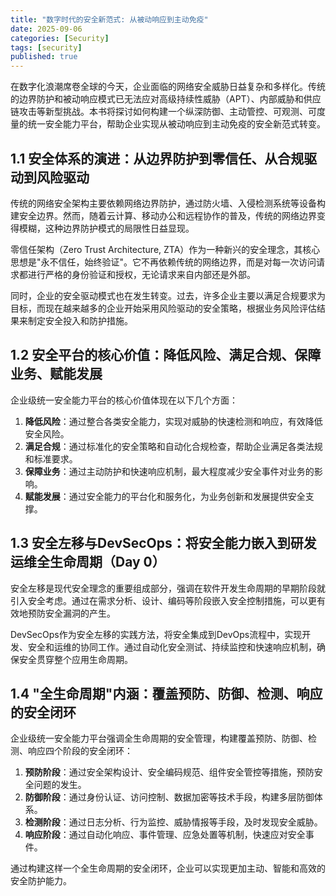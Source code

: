 ```yaml
---
title: "数字时代的安全新范式: 从被动响应到主动免疫"
date: 2025-09-06
categories: [Security]
tags: [security]
published: true
---
```

在数字化浪潮席卷全球的今天，企业面临的网络安全威胁日益复杂和多样化。传统的边界防护和被动响应模式已无法应对高级持续性威胁（APT）、内部威胁和供应链攻击等新型挑战。本书将探讨如何构建一个纵深防御、主动管控、可观测、可度量的统一安全能力平台，帮助企业实现从被动响应到主动免疫的安全新范式转变。

## 1.1 安全体系的演进：从边界防护到零信任、从合规驱动到风险驱动

传统的网络安全架构主要依赖网络边界防护，通过防火墙、入侵检测系统等设备构建安全边界。然而，随着云计算、移动办公和远程协作的普及，传统的网络边界变得模糊，这种边界防护模式的局限性日益显现。

零信任架构（Zero Trust Architecture, ZTA）作为一种新兴的安全理念，其核心思想是"永不信任，始终验证"。它不再依赖传统的网络边界，而是对每一次访问请求都进行严格的身份验证和授权，无论请求来自内部还是外部。

同时，企业的安全驱动模式也在发生转变。过去，许多企业主要以满足合规要求为目标，而现在越来越多的企业开始采用风险驱动的安全策略，根据业务风险评估结果来制定安全投入和防护措施。

## 1.2 安全平台的核心价值：降低风险、满足合规、保障业务、赋能发展

企业级统一安全能力平台的核心价值体现在以下几个方面：

1. **降低风险**：通过整合各类安全能力，实现对威胁的快速检测和响应，有效降低安全风险。
2. **满足合规**：通过标准化的安全策略和自动化合规检查，帮助企业满足各类法规和标准要求。
3. **保障业务**：通过主动防护和快速响应机制，最大程度减少安全事件对业务的影响。
4. **赋能发展**：通过安全能力的平台化和服务化，为业务创新和发展提供安全支撑。

## 1.3 安全左移与DevSecOps：将安全能力嵌入到研发运维全生命周期（Day 0）

安全左移是现代安全理念的重要组成部分，强调在软件开发生命周期的早期阶段就引入安全考虑。通过在需求分析、设计、编码等阶段嵌入安全控制措施，可以更有效地预防安全漏洞的产生。

DevSecOps作为安全左移的实践方法，将安全集成到DevOps流程中，实现开发、安全和运维的协同工作。通过自动化安全测试、持续监控和快速响应机制，确保安全贯穿整个应用生命周期。

## 1.4 "全生命周期"内涵：覆盖预防、防御、检测、响应的安全闭环

企业级统一安全能力平台强调全生命周期的安全管理，构建覆盖预防、防御、检测、响应四个阶段的安全闭环：

1. **预防阶段**：通过安全架构设计、安全编码规范、组件安全管控等措施，预防安全问题的发生。
2. **防御阶段**：通过身份认证、访问控制、数据加密等技术手段，构建多层防御体系。
3. **检测阶段**：通过日志分析、行为监控、威胁情报等手段，及时发现安全威胁。
4. **响应阶段**：通过自动化响应、事件管理、应急处置等机制，快速应对安全事件。

通过构建这样一个全生命周期的安全闭环，企业可以实现更加主动、智能和高效的安全防护能力。